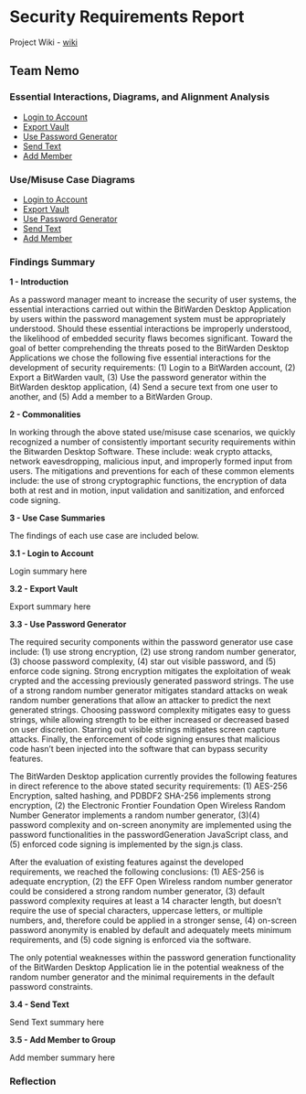 # Security Requirements Report
Project Wiki - [wiki](https://github.com/DoctorEww/software-assurance/wiki)
## Team Nemo
### Essential Interactions, Diagrams, and Alignment Analysis

* [Login to Account](https://github.com/DoctorEww/software-assurance/blob/main/usecase/login/readme.md)
* [Export Vault](https://github.com/DoctorEww/software-assurance/blob/main/usecase/export_vault/readme.md)
* [Use Password Generator](https://github.com/DoctorEww/software-assurance/blob/main/usecase/password_generator/readme.md)
* [Send Text](https://github.com/DoctorEww/software-assurance/blob/main/usecase/send_text/readme.md)
* [Add Member](https://github.com/DoctorEww/software-assurance/blob/main/usecase/add_member_org/readme.md)

### Use/Misuse Case Diagrams

* [Login to Account](https://github.com/DoctorEww/software-assurance/blob/main/usecase/login/login_use_case_V3.jpg)
* [Export Vault](https://github.com/DoctorEww/software-assurance/blob/main/usecase/export_vault/VaultExportV3.jpg)
* [Use Password Generator](https://raw.githubusercontent.com/DoctorEww/software-assurance/main/usecase/password_generator/Password_V4.jpg)
* [Send Text](https://github.com/DoctorEww/software-assurance/blob/main/usecase/send_text/SendText_V2.drawio.jpg)
* [Add Member](https://github.com/DoctorEww/software-assurance/blob/main/usecase/add_member_org/AddMemberV3.jpg)

### Findings Summary

**1 - Introduction**

As a password manager meant to increase the security of user systems, the essential interactions carried out within the BitWarden Desktop Application by users within the password management system must be appropriately understood. Should these essential interactions be improperly understood, the likelihood of embedded security flaws becomes significant. Toward the goal of better comprehending the threats posed to the BitWarden Desktop Applications we chose the following five essential interactions for the development of security requirements: (1) Login to a BitWarden account, (2) Export a BitWarden vault, (3) Use the password generator within the BitWarden desktop application, (4) Send a secure text from one user to another, and (5) Add a member to a BitWarden Group.

**2 - Commonalities**

In working through the above stated use/misuse case scenarios, we quickly recognized a number of consistently important security requirements within the Bitwarden Desktop Software. These include: weak crypto attacks, network eavesdropping, malicious input, and improperly formed input from users. The mitigations and preventions for each of these common elements include: the use of strong cryptographic functions, the encryption of data both at rest and in motion, input validation and sanitization, and enforced code signing.

**3 - Use Case Summaries**

The findings of each use case are included below.

**3.1 - Login to Account**

Login summary here

**3.2 - Export Vault**

Export summary here

**3.3 - Use Password Generator**

The required security components within the password generator use case include: (1) use strong encryption, (2) use strong random number generator, (3) choose password complexity, (4) star out visible password, and (5) enforce code signing. Strong encryption mitigates the exploitation of weak crypted and the accessing previously generated password strings. The use of a strong random number generator mitigates standard attacks on weak random number generations that allow an attacker to predict the next generated strings. Choosing password complexity mitigates easy to guess strings, while allowing strength to be either increased or decreased based on user discretion. Starring out visible strings mitigates screen capture attacks. Finally, the enforcement of code signing ensures that malicious code hasn’t been injected into the software that can bypass security features. 

The BitWarden Desktop application currently provides the following features in direct reference to the above stated security requirements: (1) AES-256 Encryption, salted hashing, and PDBDF2 SHA-256 implements strong encryption, (2) the Electronic Frontier Foundation Open Wireless Random Number Generator implements a random number generator, (3)(4) password complexity and on-screen anonymity are implemented using the password functionalities in the passwordGeneration JavaScript class, and (5) enforced code signing is implemented by the sign.js class.

After the evaluation of existing features against the developed requirements, we reached the following conclusions: (1) AES-256 is adequate encryption, (2) the EFF Open Wireless random number generator could be considered a strong random number generator, (3) default password complexity requires at least a 14 character length, but doesn’t require the use of special characters, uppercase letters, or multiple numbers, and, therefore could be applied in a stronger sense, (4) on-screen password anonymity is enabled by default and adequately meets minimum requirements, and (5) code signing is enforced via the software.

The only potential weaknesses within the password generation functionality of the BitWarden Desktop Application lie in the potential weakness of the random number generator and the minimal requirements in the default password constraints.

**3.4 - Send Text**

Send Text summary here

**3.5 - Add Member to Group**

Add member summary here

### Reflection
